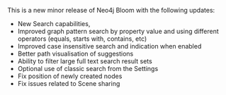 This is a new minor release of Neo4j Bloom with the following updates:

- New Search capabilities, 
- Improved graph pattern search by property value and using different operators (equals, starts with, contains, etc)
- Improved case insensitive search and indication when enabled 
- Better path visualisation of suggestions
- Ability to filter large full text search result sets
- Optional use of classic search from the Settings
- Fix position of newly created nodes
- Fix issues related to Scene sharing
